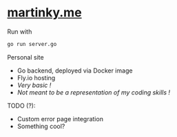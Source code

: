 # [martinky.me](http://www.martinky.me)

Run with

```sh
go run server.go
```

Personal site

- Go backend, deployed via Docker image
- Fly.io hosting
- _Very basic !_
- _Not meant to be a representation of my coding skills !_

TODO (?):

- Custom error page integration
- Something cool?

